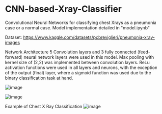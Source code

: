 # CNN-based-Xray-Classifier
Convolutional Neural Networks for classifying chest Xrays as a pneumonia case or a normal case. Model implementation detailed in "model.ipynb"

Dataset: https://www.kaggle.com/datasets/pcbreviglieri/pneumonia-xray-images


Network Architecture
5 Convolution layers and 3 fully connected (feed-forward) neural network layers were used in this model. Max pooling with kernel size of (2,2) was implemented between convolution layers. ReLu activation functions were used in all layers and neurons, with the exception of the output (final) layer, where a sigmoid function was used due to the binary classification task at hand. 


![image](https://github.com/BrandonTayKaiheng/CNN-based-Xray-Classifier/assets/115394445/2f660c4f-7f7e-4370-9ea5-628342c0055e)


![image](https://github.com/BrandonTayKaiheng/CNN-based-Xray-Classifier/assets/115394445/49ce4a39-4207-4716-9805-0ef641c626f0)



Example of Chest X Ray Classification
![image](https://github.com/BrandonTayKaiheng/CNN-based-Xray-Classifier/assets/115394445/2f14ec52-bca2-43d0-9331-0dd549b70851)

